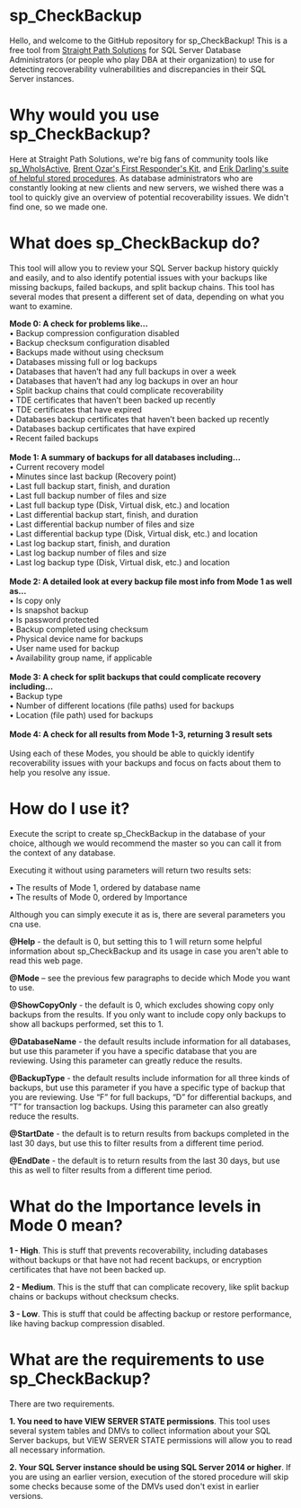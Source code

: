 # sp_CheckBackup
Hello, and welcome to the GitHub repository for sp_CheckBackup! This is a free tool from [Straight Path Solutions](https://straightpathsql.com/) for SQL Server Database Administrators (or people who play DBA at their organization) to use for detecting recoverability vulnerabilities and discrepancies in their SQL Server instances.

# Why would you use sp_CheckBackup?

Here at Straight Path Solutions, we're big fans of community tools like [sp_WhoIsActive](https://github.com/amachanic/sp_whoisactive/releases), [Brent Ozar's First Responder's Kit](https://github.com/BrentOzarULTD/SQL-Server-First-Responder-Kit/releases), and [Erik Darling's suite of helpful stored procedures](https://github.com/erikdarlingdata/DarlingData).  As database administrators who are constantly looking at new clients and new servers, we wished there was a tool to quickly give an overview of potential recoverability issues. We didn't find one, so we made one.

# What does sp_CheckBackup do?

This tool will allow you to review your SQL Server backup history quickly and easily, and to also identify potential issues with your backups like missing backups, failed backups, and split backup chains.
This tool has several modes that present a different set of data, depending on what you want to examine.<p>

**Mode 0: A check for problems like…** <br>
• Backup compression configuration disabled<br>
• Backup checksum configuration disabled<br>
• Backups made without using checksum<br>
• Databases missing full or log backups<br>
• Databases that haven’t had any full backups in over a week<br>
• Databases that haven’t had any log backups in over an hour<br>
• Split backup chains that could complicate recoverability<br>
• TDE certificates that haven’t been backed up recently<br>
• TDE certificates that have expired<br>
• Databases backup certificates that haven’t been backed up recently<br>
• Databases backup certificates that have expired<br>
• Recent failed backups<br>
<br>
**Mode 1: A summary of backups for all databases including…** <br>
• Current recovery model<br>
• Minutes since last backup (Recovery point)<br>
• Last full backup start, finish, and duration<br>
• Last full backup number of files and size<br>
• Last full backup type (Disk, Virtual disk, etc.) and location<br>
• Last differential backup start, finish, and duration<br>
• Last differential backup number of files and size<br>
• Last differential backup type (Disk, Virtual disk, etc.) and location<br>
• Last log backup start, finish, and duration<br>
• Last log backup number of files and size<br>
• Last log backup type (Disk, Virtual disk, etc.) and location<br>
<br>
**Mode 2: A detailed look at every backup file most info from Mode 1 as well as…** <br>
• Is copy only<br>
• Is snapshot backup<br>
• Is password protected<br>
• Backup completed using checksum<br>
• Physical device name for backups<br>
• User name used for backup<br>
• Availability group name, if applicable<br>
<br>
**Mode 3: A check for split backups that could complicate recovery including…** <br>
• Backup type<br>
• Number of different locations (file paths) used for backups<br>
• Location (file path) used for backups<br>
<br>
**Mode 4: A check for all results from Mode 1-3, returning 3 result sets** <br>
<br>
Using each of these Modes, you should be able to quickly identify recoverability issues with your backups and focus on facts about them to help you resolve any issue.

# How do I use it?
Execute the script to create sp_CheckBackup in the database of your choice, although we would recommend the master so you can call it from the context of any database.
<p>
Executing it without using parameters will return two results sets:<p>
• The results of Mode 1, ordered by database name<br>
• The results of Mode 0, ordered by Importance
<p>
Although you can simply execute it as is, there are several parameters you cna use.<p>

**@Help** - the default is 0, but setting this to 1 will return some helpful information about sp_CheckBackup and its usage in case you aren't able to read this web page.<p>

**@Mode** – see the previous few paragraphs to decide which Mode you want to use.<p>

**@ShowCopyOnly** - the default is 0, which excludes showing copy only backups from the results. If you only want to include copy only backups to show all backups performed, set this to 1.<p>

**@DatabaseName** - the default results include information for all databases, but use this parameter if you have a specific database that you are reviewing. Using this parameter can greatly reduce the results.<p>

**@BackupType** - the default results include information for all three kinds of backups, but use this parameter if you have a specific type of backup that you are reviewing. Use “F” for full backups, “D” for differential backups, and “T” for transaction log backups. Using this parameter can also greatly reduce the results.<p>

**@StartDate** - the default is to return results from backups completed in the last 30 days, but use this to filter results from a different time period.<p>

**@EndDate** - the default is to return results from the last 30 days, but use this as well to filter results from a different time period.<p>

# What do the Importance levels in Mode 0 mean?

**1 - High**. This is stuff that prevents recoverability, including databases without backups or that have not had recent backups, or encryption certificates that have not been backed up.

**2 - Medium**. This is the stuff that can complicate recovery, like split backup chains or backups without checksum checks.

**3 - Low**. This is stuff that could be affecting backup or restore performance, like having backup compression disabled.

# What are the requirements to use sp_CheckBackup?

There are two requirements.<p>

**1. You need to have VIEW SERVER STATE permissions**. This tool uses several system tables and DMVs to collect information about your SQL Server backups, but VIEW SERVER STATE permissions will allow you to read all necessary information.<p>

**2. Your SQL Server instance should be using SQL Server 2014 or higher**. If you are using an earlier version, execution of the stored procedure will skip some checks because some of the DMVs used don't exist in earlier versions.<p>


